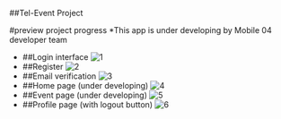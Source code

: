 ##Tel-Event Project

#preview project progress
*This app is under developing by Mobile 04 developer team

- ##Login interface
![1](https://user-images.githubusercontent.com/44023816/62004570-69fe7400-b159-11e9-927c-53380adb9290.png)
- ##Register
![2](https://user-images.githubusercontent.com/44023816/62004571-6a970a80-b159-11e9-94a7-d096c9c0f2df.png)
- ##Email verification
![3](https://user-images.githubusercontent.com/44023816/62004572-6a970a80-b159-11e9-9db0-0e8f2b147370.png)
- ##Home page (under developing)
![4](https://user-images.githubusercontent.com/44023816/62004573-6b2fa100-b159-11e9-94da-7b2e48b8363e.png)
- ##Event page (under developing)
![5](https://user-images.githubusercontent.com/44023816/62004574-6bc83780-b159-11e9-8cdb-6e8bb238afe6.png)
- ##Profile page (with logout button)
![6](https://user-images.githubusercontent.com/44023816/62004569-69fe7400-b159-11e9-8856-ad7166ee1ac3.png)
